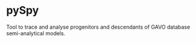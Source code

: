 # pySpy
Tool to trace and analyse progenitors and descendants of GAVO database semi-analytical models.
